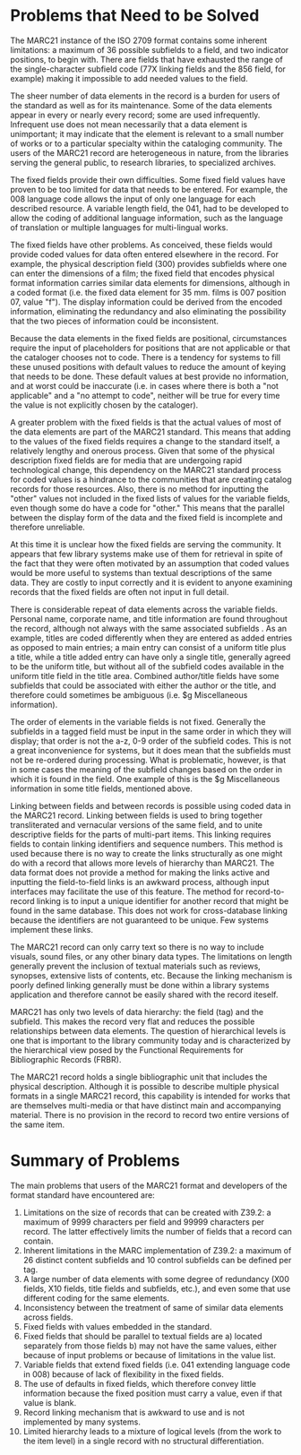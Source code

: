 # Problems that Need to be Solved

The MARC21 instance of the ISO 2709 format contains some inherent limitations: a maximum of 36 possible subfields to a field, and two indicator positions, to begin with. There are fields that have exhausted the range of the single-character subfield code (77X linking fields and the 856 field, for example) making it impossible to add needed values to the field. 

The sheer number of data elements in the record is a burden for users of the standard as well as for its maintenance. Some of the data elements appear in every or nearly every record; some are used infrequently.  Infrequent use does not mean necessarily that a data element is unimportant; it may indicate that the element is relevant to a small number of works or to a particular specialty within the cataloging community. The users of the MARC21 record are heterogeneous in nature, from the libraries serving the general public, to research libraries, to specialized archives.  

The fixed fields provide their own difficulties. Some fixed field values have proven to be too limited for data that needs to be entered. For example, the 008 language code allows the input of only one language for each described resource. A variable length field, the 041, had to be developed to allow the coding of additional language information, such as the language of translation or multiple languages for multi-lingual works. 

The fixed fields have other problems. As conceived, these fields would provide coded values for data often entered elsewhere in the record. For example, the physical description field (300) provides subfields where one can enter the dimensions of a film; the fixed field that encodes physical format information carries similar data elements for dimensions, although in a coded format (i.e. the fixed data element for 35 mm. films is 007 position 07, value "f"). The display information could be derived from the encoded information, eliminating the redundancy and also eliminating the possibility that the two pieces of information could be inconsistent.

Because the data elements in the fixed fields are positional, circumstances require the input of placeholders for positions that are not applicable or that the cataloger chooses not to code. There is a tendency for systems to fill these unused positions with default values to reduce the amount of keying that needs to be done. These default values at best provide no information, and at worst could be inaccurate (i.e. in cases where there is both a "not applicable" and a "no attempt to code", neither will be true for every time the value is not explicitly chosen by the cataloger).  

A greater problem with the fixed fields is that the actual values of most of the data elements are part of the MARC21 standard. This means that adding to the values of the fixed fields requires a change to the standard itself, a relatively lengthy and onerous process. Given that some of the physical description fixed fields are for media that are undergoing rapid technological change, this dependency on the MARC21 standard process for coded values is a hindrance to the communities that are creating catalog records for those resources. Also, there is no method for inputting the "other" values not included in the fixed lists of values for the variable fields, even though some do have a code for "other." This means that the parallel between the display form of the data and the fixed field is incomplete and therefore unreliable.

At this time it is unclear how the fixed fields are serving the community. It appears that few library systems make use of them for retrieval in spite of the fact that they were often motivated by an assumption that coded values would be more useful to systems than textual descriptions of the same data. They are costly to input correctly and it is evident to anyone examining records that the fixed fields are often not input in full detail. 

There is considerable repeat of data elements across the variable fields. Personal name, corporate name, and title information are found throughout the record, although not always with the same associated subfields . As an example, titles are coded differently when they are entered as added entries as opposed to main entries; a main entry can consist of a uniform title plus a title, while a title added entry can have only a single title, generally agreed to be the uniform title, but without all of the subfield codes available in the uniform title field in the title area. Combined author/title fields have some subfields that could be associated with either the author or the title, and therefore could sometimes be ambiguous (i.e. $g Miscellaneous information). 

The order of elements in the variable fields is not fixed. Generally the subfields in a tagged field must be input in the same order in which they will display; that order is not the a-z, 0-9 order of the subfield codes. This is not a great inconvenience for systems, but it does mean that the subfields must not be re-ordered during processing. What is problematic, however, is that in some cases the meaning of the subfield changes based on the order in which it is found in the field. One example of this is the $g Miscellaneous information in some title fields, mentioned above.

Linking between fields and between records is possible using coded data in the MARC21 record. Linking between fields is used to bring together transliterated and vernacular versions of the same field, and to unite descriptive fields for the parts of multi-part items. This linking requires fields to contain linking identifiers and sequence numbers. This method is used because there is no way to create the links structurally as one might do with a record that allows more levels of hierarchy than MARC21. The data format does not provide a method for making the links active and inputting the field-to-field links is an awkward process, although input interfaces may facilitate the use of this feature. The method for record-to-record linking is to input a unique identifier for another record that might be found in the same database. This does not work for cross-database linking because the identifiers are not guaranteed to be unique. Few systems implement these links.

The MARC21 record can only carry text so there is no way to include visuals, sound files, or any other binary data types. The limitations on length generally prevent the inclusion of textual materials such as reviews, synopses, extensive lists of contents, etc. Because the linking mechanism is poorly defined linking generally must be done within a library systems application and therefore cannot be easily shared with the record iteself.

MARC21 has only two levels of data hierarchy: the field (tag) and the subfield. This makes the record very flat and reduces the possible relationships between data elements. The question of hierarchical levels is one that is important to the library community today and is characterized by the hierarchical view posed by the Functional Requirements for Bibliographic Records (FRBR). 

The MARC21 record holds a single bibliographic unit that includes the physical description. Although it is possible to describe multiple physical formats in a single MARC21 record, this capability is intended for works that are themselves multi-media or that have distinct main and accompanying material. There is no provision in the record to record two entire versions of the same item.

# Summary of Problems

The main problems that users of the MARC21 format and developers of the format standard have encountered are:

1. Limitations on the size of records that can be created with Z39.2: a maximum of 9999 characters per field and 99999 characters per record. The latter effectively limits the number of fields that a record can contain.
2. Inherent limitations in the MARC implementation of Z39.2: a maximum of 26 distinct content subfields and 10 control subfields can be defined per tag.
3. A large number of data elements with some degree of redundancy (X00 fields, X10 fields, title fields and subfields, etc.), and even some that use different coding for the same elements.
4. Inconsistency between the treatment of same of similar data elements across fields.
5. Fixed fields with values embedded in the standard.
6. Fixed fields that should be parallel to textual fields are a) located separately from those fields b) may not have the same values, either because of input problems or because of limitations in the value list.
7. Variable fields that extend fixed fields (i.e. 041 extending language code in 008) because of lack of flexibility in the fixed fields.
8. The use of defaults in fixed fields, which therefore convey little information because the fixed position must carry a value, even if that value is blank.
9. Record linking mechanism that is awkward to use and is not implemented by many systems.
10. Limited hierarchy leads to a mixture of logical levels (from the work to the item level) in a single record with no structural differentiation.
